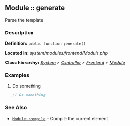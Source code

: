 
Module :: generate
-------------------------

Parse the template


### Description ###

**Definition:** `public function generate()`

**Located in:** *system/modules/frontend/Module.php*

**Class hierarchy:** *[System](../System.php) > [Controller](../Controller.php) > [Frontend](../Frontend.php) > [Module](../Module.md)*


### Examples ###

1. Do something

	```php
	// Do something
	```


### See Also ###

- [`Module::compile`](compile.md) – Compile the current element
